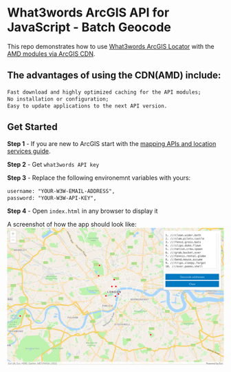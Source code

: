 # What3words ArcGIS API for JavaScript - Batch Geocode

This repo demonstrates how to use [What3words ArcGIS Locator](https://developer.what3words.com/tools/gis-extensions/arcgis) with the [AMD modules via ArcGIS CDN](https://developers.arcgis.com/javascript/latest/install-and-set-up/).

## The advantages of using the CDN(AMD) include:

    Fast download and highly optimized caching for the API modules;
    No installation or configuration;
    Easy to update applications to the next API version.


## Get Started

**Step 1** - If you are new to ArcGIS start with the [mapping APIs and location services guide](https://developers.arcgis.com/documentation/mapping-apis-and-services/).

**Step 2** - Get `what3words API key` 

**Step 3** - Replace the following environemnt variables with yours:

    username: "YOUR-W3W-EMAIL-ADDRESS", 
    password: "YOUR-W3W-API-KEY", 

**Step 4** - Open `index.html` in any browser to display it

A screenshot of how the app should look like:
![What3words Batch Geocode in ArcGIS JS](./images/batchGeocode.png)

